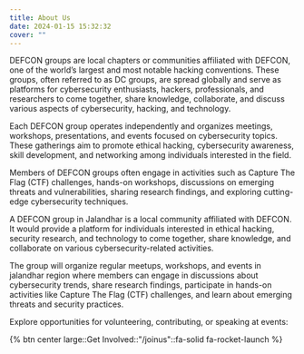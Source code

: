 ```yaml
---
title: About Us
date: 2024-01-15 15:32:32
cover: ""
---
```


DEFCON groups are local chapters or communities affiliated with DEFCON, one of the world’s largest and most notable hacking conventions. These groups, often referred to as DC groups, are spread globally and serve as platforms for cybersecurity enthusiasts, hackers, professionals, and researchers to come together, share knowledge, collaborate, and discuss various aspects of cybersecurity, hacking, and technology.

Each DEFCON group operates independently and organizes meetings, workshops, presentations, and events focused on cybersecurity topics. These gatherings aim to promote ethical hacking, cybersecurity awareness, skill development, and networking among individuals interested in the field.

Members of DEFCON groups often engage in activities such as Capture The Flag (CTF) challenges, hands-on workshops, discussions on emerging threats and vulnerabilities, sharing research findings, and exploring cutting-edge cybersecurity techniques.

A DEFCON group in Jalandhar is a local community affiliated with DEFCON. It would provide a platform for individuals interested in ethical hacking, security research, and technology to come together, share knowledge, and collaborate on various cybersecurity-related activities.

The group will organize regular meetups, workshops, and events in jalandhar region where members can engage in discussions about cybersecurity trends, share research findings, participate in hands-on activities like Capture The Flag (CTF) challenges, and learn about emerging threats and security practices.

Explore opportunities for volunteering, contributing, or speaking at events:

{% btn center large::Get Involved::"/joinus"::fa-solid fa-rocket-launch %}
